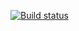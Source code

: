 [![Build status](https://ci.appveyor.com/api/projects/status/o5nd5bfwohcqhk4v?svg=true)](https://ci.appveyor.com/project/ANgor93/testing-web-interfaces-selenide)
